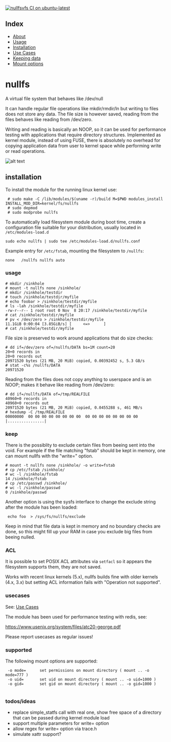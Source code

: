 [![nullfsvfs CI on ubuntu-latest](https://github.com/abbbi/nullfsvfs/actions/workflows/ci-ubuntu-latest.yml/badge.svg?branch=master)](https://github.com/abbbi/nullfsvfs/actions/workflows/ci-ubuntu-latest.yml)

## Index

 - [About](#nullfs)
 - [Usage](#usage)
 - [Installation](#installation)
 - [Use Cases](#usecases)
 - [Keeping data](#keep)
 - [Mount options](#supported)

# nullfs
A virtual file system that behaves like /dev/null

It can handle regular file operations like mkdir/rmdir/ln but writing to files
does not store any data. The file size is however saved, reading from the
files behaves like reading from /dev/zero.

Writing and reading is basically an NOOP, so it can be used for performance
testing with applications that require directory structures.  Implemented as
kernel module, instead of using FUSE, there is absolutely no overhead for
copying application data from user to kernel space while performing write or
read operations.

![alt text](https://github.com/abbbi/nullfsvfs/raw/master/nullfs.jpg)

## installation

To install the module for the running linux kernel use:

```
 # sudo make -C /lib/modules/$(uname -r)/build M=$PWD modules_install INSTALL_MOD_DIR=kernel/fs/nullfs
 # sudo depmod
 # sudo modprobe nullfs
```

To automatically load filesystem module during boot time, create a configuration
file suitable for your distribution, usually located in `/etc/modules-load.d`

```
sudo echo nullfs | sudo tee /etc/modules-load.d/nullfs.conf
```

Example entry for `/etc/fstab`, mounting the filesystem to `/nullfs`:

```
none   /nullfs nullfs auto
```

### usage
```
# mkdir /sinkhole
# mount -t nullfs none /sinkhole/
# mkdir /sinkhole/testdir
# touch /sinkhole/testdir/myfile
# echo foobar > /sinkhole/testdir/myfile
# ls -lah /sinkhole/testdir/myfile
-rw-r--r-- 1 root root 0 Nov  8 20:17 /sinkhole/testdir/myfile
# cat /sinkhole/testdir/myfile
# pv < /dev/zero > /sinkhole/testdir/myfile
11.1GiB 0:00:04 [3.85GiB/s] [     <=>      ] 
# cat /sinkhole/testdir/myfile

```

File size is preserved to work around applications that do size checks:

```
# dd if=/dev/zero of=/nullfs/DATA bs=1M count=20
20+0 records in
20+0 records out
20971520 bytes (21 MB, 20 MiB) copied, 0.00392452 s, 5.3 GB/s
# stat -c%s /nullfs/DATA
20971520
```

Reading from the files does not copy anything to userspace and is an NOOP;
makes it behave like reading from /dev/zero:

```
# dd if=/nullfs/DATA of=/tmp/REALFILE
40960+0 records in
40960+0 records out
20971520 bytes (21 MB, 20 MiB) copied, 0.0455288 s, 461 MB/s
# hexdump -C /tmp/REALFILE
00000000  00 00 00 00 00 00 00 00  00 00 00 00 00 00 00 00  |................|
```

### keep

There is the possiblity to exclude certain files from beeing sent into the void.
For example if the file matching "fstab" should be kept in memory, one can mount
nullfs with the "write=" option. 

```
# mount -t nullfs none /sinkhole/ -o write=fstab
# cp /etc/fstab /sinkhole/
# wc -l /sinkhole/fstab 
14 /sinkhole/fstab
# cp /etc/passwd /sinkhole/
# wc -l /sinkhole/passwd 
0 /sinkhole/passwd
```

Another option is using the sysfs interface to change the exclude string
after the module has been loaded:

```
 echo foo  > /sys/fs/nullfs/exclude 
```

Keep in mind that file data is kept in memory and no boundary checks are done,
so this might fill up your RAM in case you exclude big files from beeing
nulled.

### ACL

It is possible to set POSIX ACL attributes via `setfacl` so it appears the
filesystem supports them, they are not saved.

Works with recent linux kernels (5.x), nullfs builds fine with older kernels
(4.x, 3.x) but setting ACL information fails with "Operation not supported".

### usecases

See: [Use Cases ](https://github.com/abbbi/nullfsvfs/labels/Usecase)

The module has been used for performance testing with redis, see:

 https://www.usenix.org/system/files/atc20-george.pdf

Please report usecases as regular issues!

### supported

The following mount options are supported:
```
 -o mode=      set permissions on mount directory ( mount .. -o mode=777 )
 -o uid=       set uid on mount directory ( mount .. -o uid=1000 )
 -o gid=       set gid on mount directory ( mount .. -o gid=1000 )
 
```

### todos/ideas

* replace simple_statfs call with real one, show free space of a directory that
  can be passed during kernel module load
* support multiple parameters for write= option
* allow regex for write= option via trace.h
* simulate xattr support?
